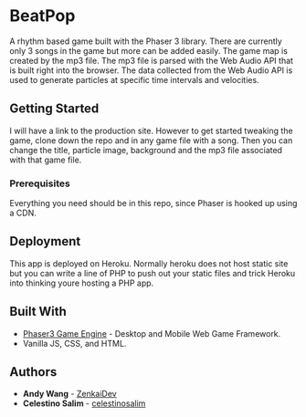 # BeatPop

A rhythm based game built with the Phaser 3 library. There are currently only 3 songs in the game but more can be added easily. The game map is created by the mp3 file. The mp3 file is parsed with the Web Audio API that is built right into the browser. The data collected from the Web Audio API is used to generate particles at specific time intervals and velocities.

## Getting Started
I will have a link to the production site. However to get started tweaking the game, clone down the repo and in any game file with a song. Then you can change the title, particle image, background and the mp3 file associated with that game file. 

### Prerequisites

Everything you need should be in this repo, since Phaser is hooked up using a CDN.

## Deployment

This app is deployed on Heroku. Normally heroku does not host static site but you can write a line of PHP to push out your static files and trick Heroku into thinking youre hosting a PHP app.

## Built With

* [Phaser3 Game Engine](https://phaser.io/) - Desktop and Mobile Web Game Framework.
* Vanilla JS, CSS, and HTML.

## Authors

* **Andy Wang** - [ZenkaiDev](https://github.com/ZenkaiDev)
* **Celestino Salim** - [celestinosalim](https://github.com/celestinosalim)

